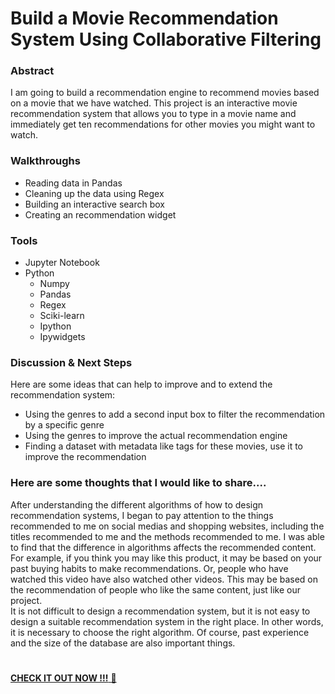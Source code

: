 # Build a Movie Recommendation System Using Collaborative Filtering 

### Abstract
I am going to build a recommendation engine to recommend movies based on a movie that we have watched.
This project is an interactive movie recommendation system that allows you to type in a movie name and immediately get ten recommendations for other movies you might want to watch.   

### Walkthroughs
* Reading data in Pandas
* Cleaning up the data using Regex
* Building an interactive search box
* Creating an recommendation widget

### Tools
* Jupyter Notebook 
* Python
  * Numpy
  * Pandas
  * Regex
  * Sciki-learn
  * Ipython
  * Ipywidgets

### Discussion & Next Steps
Here are some ideas that can help to improve and to extend the recommendation system: 
* Using the genres to add a second input box to filter the recommendation by a specific genre
* Using the genres to improve the actual recommendation engine
* Finding a dataset with metadata like tags for these movies, use it to improve the recommendation

### Here are some thoughts that I would like to share....
After understanding the different algorithms of how to design recommendation systems, I began to pay attention to the things recommended to me on social medias and shopping websites, including the titles recommended to me and the methods recommended to me. I was able to find that the difference in algorithms affects the recommended content.  
For example, if you think you may like this product, it may be based on your past buying habits to make recommendations. 
Or,  people who have watched this video have also watched other videos. This may be based on the recommendation of people who like the same content, just like our project.  
It is not difficult to design a recommendation system, but it is not easy to design a suitable recommendation system in the right place. In other words, it is necessary to choose the right algorithm. Of course, past experience and the size of the database are also important things.



# 
[**CHECK IT OUT NOW !!!** 👀 ](https://github.com/kkwwym/Build-a-Movie-Recommendation-System-Using-Collaborative-Filtering/blob/main/project.ipynb)

